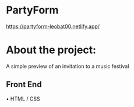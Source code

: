 # PartyForm
https://partyform-leobat00.netlify.app/
# About the project:
A simple preview of an invitation to a music festival

## Front End
• HTML / CSS

